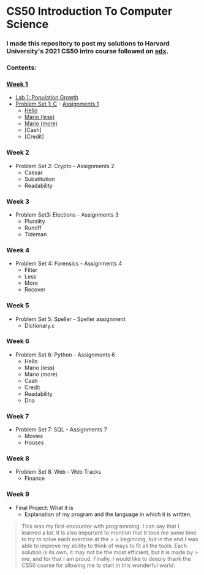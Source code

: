 # CS50 Introduction To Computer Science

### I made this repository to post my solutions to Harvard University's 2021 CS50 intro course followed on [**edx**](https://www.edx.org/course/introduction-computer-science-harvardx-cs50x).

### **Contents:**
### [Week 1](https://github.com/Luise8/CS50_2021/tree/main/week1)
 * [Lab 1: Population Growth](https://github.com/Luise8/CS50_2021/tree/main/week1/lab1)
 * [Problem Set 1: C](https://github.com/Luise8/CS50_2021/tree/main/week1/pset1) - [Assignments 1](https://cs50.harvard.edu/x/2021/psets/1/)
   * [Hello](https://github.com/Luise8/CS50_2021/tree/main/week1/pset1/hello)
   * [Mario (less)](https://github.com/Luise8/CS50_2021/tree/main/week1/pset1/mario/less)
   * [Mario (more)](https://github.com/Luise8/CS50_2021/tree/main/week1/pset1/mario/more)
   * [Cash]
   * [Credit]
### Week 2   
 * Problem Set 2: Crypto - Assignments 2
   * Caesar
   * Substitution
   * Readability
### Week 3   
 * Problem Set3: Elections - Assignments 3
   * Plurality
   * Runoff
   * Tideman
### Week 4   
 * Problem Set 4: Forensics - Assignments 4
   * Filter
   * Less
   * More
   * Recover
### Week 5 
 * Problem Set 5: Speller - Speller assignment
   * Dictionary.c
### Week 6   
 * Problem Set 6: Python - Assignments 6
   * Hello
   * Mario (less)
   * Mario (more)
   * Cash
   * Credit
   * Readability
   * Dna
### Week 7   
 * Problem Set 7: SQL - Assignments 7
   * Movies
   * Houses
### Week 8
 * Problem Set 8: Web - Web Tracks
   * Finance
### Week 9   
 * Final Project: What it is
   * Explanation of my program and the language in which it is written.

> This was my first encounter with programming. I can say that I learned a lot. It is also important to mention that it took me some time to try to solve each exercise at the > > beginning, but in the end I was able to improve my ability to think of ways to fit all the tools. Each solution is its own, it may not be the most efficient, but it is made by > me, and for that I am proud. Finally, I would like to deeply thank the CS50 course for allowing me to start in this wonderful world.
